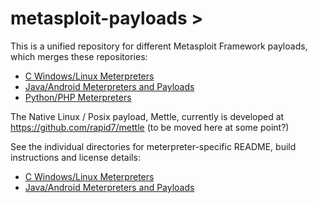 metasploit-payloads >
=====================

This is a unified repository for different Metasploit Framework payloads, which merges these repositories:

 * [C Windows/Linux Meterpreters][csource]
 * [Java/Android Meterpreters and Payloads][javasource]
 * [Python/PHP Meterpreters][frameworksource]

The Native Linux / Posix payload, Mettle, currently is developed at
https://github.com/rapid7/mettle (to be moved here at some point?)

See the individual directories for meterpreter-specific README, build instructions and license details:

 * [C Windows/Linux Meterpreters][creadme]
 * [Java/Android Meterpreters and Payloads][javareadme]

  [csource]: https://github.com/rapid7/meterpreter
  [creadme]: https://github.com/rapid7/metasploit-payloads/tree/master/c/meterpreter
  [javasource]: https://github.com/rapid7/metasploit-javapayload
  [javareadme]: https://github.com/rapid7/metasploit-payloads/tree/master/java
  [frameworksource]: https://github.com/rapid7/metasploit-framework/tree/master/data/meterpreter
  [build_icon_windows]: https://ci.metasploit.com/buildStatus/icon?job=MeterpreterWin
  [build_icon_posix]: https://travis-ci.org/rapid7/meterpreter.png?branch=master
